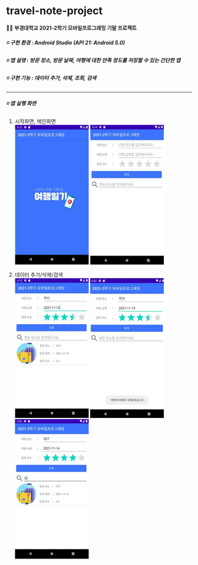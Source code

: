 # travel-note-project
👩‍💻 **부경대학교 2021-2학기 모바일프로그래밍 기말 프로젝트**
       
##### ◽ 구현 환경 : Android Studio (API 21: Android 5.0)   
##### ◽ 앱 설명 : 방문 장소, 방문 날짜, 여행에 대한 만족 정도를 저장할 수 있는 간단한 앱   
##### ◽ 구현 기능 : 데이터 추가, 삭제, 조회, 검색   
------------------ 
##### ◽ 앱 실행 화면   
1) 시작화면, 메인화면   
<img src="image/start.jpg" width="200px" height="380px"> <img src="image/main.jpg" width="200px" height="380px"> 
   
2) 데이터 추가/삭제/검색   
<img src="image/add.jpg" width="200px" height="380px"> <img src="image/delete.jpg" width="200px" height="380px"> <img src="image/search.jpg" width="200px" height="380px">